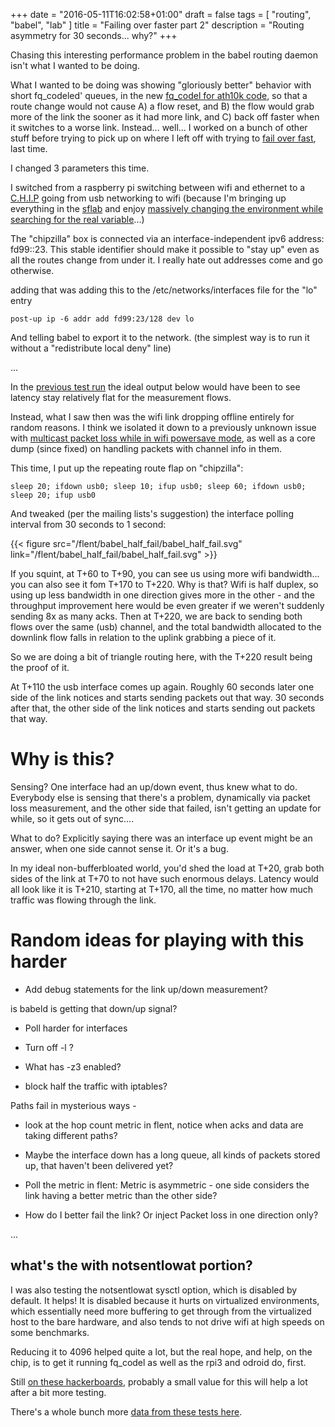 +++
date = "2016-05-11T16:02:58+01:00"
draft =  false
tags = [ "routing", "babel", "lab" ]
title = "Failing over faster part 2"
description = "Routing asymmetry for 30 seconds... why?"
+++

Chasing this interesting performance problem in the babel routing daemon isn't what I wanted to be doing.

What I wanted to be doing was showing "gloriously better" behavior with short fq_codeled' queues, in the new [fq_codel for ath10k code](/tags/ath10k), so that a route change would not cause A) a flow reset, and
B) the flow would grab more of the link the sooner as it had more link, and C) back off faster when it switches to a worse link. Instead... well... I worked on a bunch of other stuff before trying to pick up on where I left off with trying to [fail over fast](/post/failing_over_faster), last time.

I changed 3 parameters this time.

I switched from a raspberry pi switching between wifi and ethernet to
 a [C.H.I.P](http://getchip.com) going from usb networking to wifi (because I'm bringing up everything in the [sflab](/tags/lab) and enjoy [massively changing the environment while searching for the real variable](/post/all_up_testing)...)

The "chipzilla" box is connected via an interface-independent ipv6 address: fd99::23.  This stable identifier should make it possible to "stay up" even as all the routes change from under it. I really hate out addresses come and go otherwise.

adding that was adding this to the /etc/networks/interfaces file for the "lo" entry

```
post-up ip -6 addr add fd99:23/128 dev lo
```

And telling babel to export it to the network. (the simplest way is to run it without a "redistribute local deny" line) 

...

In the [previous test run](/post/failing_over_faster) the ideal output below would have been to see latency stay relatively flat for the measurement flows.

Instead, what I saw then was the wifi link dropping offline entirely for random reasons. I think we isolated it down to a previously unknown issue with [multicast packet loss while in wifi powersave mode](/post/poking_at_powersave), as well as a core dump (since fixed) on handling packets with channel info in them.

This time, I put up the repeating route flap on "chipzilla":

```
sleep 20; ifdown usb0; sleep 10; ifup usb0; sleep 60; ifdown usb0; sleep 20; ifup usb0
```

And tweaked (per the mailing lists's suggestion) the interface polling interval from 30 seconds to 1 second:

{{< figure src="/flent/babel_half_fail/babel_half_fail.svg" link="/flent/babel_half_fail/babel_half_fail.svg" >}}

If you squint, at T+60 to T+90, you can see us using more wifi bandwidth... you can also see it
fom T+170 to T+220. Why is that? Wifi is half duplex, so
using up less bandwidth in one direction gives more in the other - and
the throughput improvement here would be even greater if we weren't
suddenly sending 8x as many acks. Then at T+220, we are back to sending both
flows over the same (usb) channel, and the total bandwidth allocated
to the downlink flow falls in relation to the uplink grabbing a piece of it.

So we are doing a bit of triangle routing here, with the T+220 result
being the proof of it.

At T+110 the usb interface comes up again. Roughly 60 seconds later
one side of the link notices and starts sending packets out that way.
30 seconds after that, the other side of the link notices and starts
sending out packets that way.

# Why is this?

Sensing? One interface had an up/down event, thus knew what to do. Everybody else
is sensing that there's a problem, dynamically via packet loss measurement,
and the other side that failed, isn't getting an update for while, so it
gets out of sync....

What to do? Explicitly saying there was an interface up event might be
an answer, when one side cannot sense it. Or it's a bug.

In my ideal non-bufferbloated world, you'd shed the load at T+20,
grab both sides of the link at T+70 to not have such enormous delays.
Latency would all look like it is T+210, starting at T+170, all the time, no matter how much
traffic was flowing through the link.

#  Random ideas for playing with this harder

* Add debug statements for the link up/down measurement?

is babeld is getting that down/up signal?

* Poll harder for interfaces

* Turn off -l ?

* What has -z3 enabled?

* block half the traffic with iptables?

Paths fail in mysterious ways - 

* look at the hop count metric in flent, notice when acks and data are taking different paths?

* Maybe the interface down has a long queue, all kinds of packets stored up, that haven't been delivered yet?

* Poll the metric in flent: Metric is asymmetric - one side considers the link having a better metric than the other side?

* How do I better fail the link? Or inject Packet loss in one direction only?

... 

## what's the with notsentlowat portion?

I was also testing the notsentlowat sysctl option, which is disabled by default.
It helps! It is disabled because it hurts on virtualized environments, which
essentially need more buffering to get through from the virtualized host
to the bare hardware, and also tends to not drive wifi at high speeds on
some benchmarks.

Reducing it to 4096 helped quite a lot, but the real hope, and help, on the chip, is to get it running fq_codel as well as the rpi3 and odroid do, first.

Still [on these hackerboards](/post/onthechip), probably a small value for this will help a lot after a bit more testing.

There's a whole bunch more [data from these tests here](/flent/babel_half_fail/).
